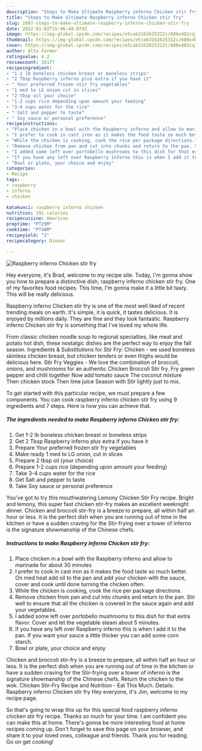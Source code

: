 ```yaml
---
description: "Steps to Make Ultimate Raspberry inferno Chicken stir fry"
title: "Steps to Make Ultimate Raspberry inferno Chicken stir fry"
slug: 2607-steps-to-make-ultimate-raspberry-inferno-chicken-stir-fry
date: 2022-01-02T15:46:44.074Z
image: https://img-global.cpcdn.com/recipes/e5cab3162625312c/680x482cq70/raspberry-inferno-chicken-stir-fry-recipe-main-photo.jpg
thumbnail: https://img-global.cpcdn.com/recipes/e5cab3162625312c/680x482cq70/raspberry-inferno-chicken-stir-fry-recipe-main-photo.jpg
cover: https://img-global.cpcdn.com/recipes/e5cab3162625312c/680x482cq70/raspberry-inferno-chicken-stir-fry-recipe-main-photo.jpg
author: Alta Farmer
ratingvalue: 4.2
reviewcount: 16177
recipeingredient:
- "1-2 lb boneless chicken breast or boneless strips"
- "2 Tbsp Raspberry inferno plus extra if you have it"
- " Your preferred frozen stir fry vegetables"
- "1 med to LG onion cut in slices"
- "2 tbsp oil your choice"
- "1-2 cups rice depending upon amount your feeding"
- "3-4 cups water for the rice"
- " Salt and pepper to taste"
- " Soy sauce or personal preference"
recipeinstructions:
- "Place chicken in a bowl with the Raspberry inferno and allow to marinade for about 30 minutes"
- "I prefer to cook in cast iron as it makes the food taste so much better. On med heat add oil to the pan and add your chicken with the sauce, cover and cook until done turning the chicken often."
- "While the chicken is cooking, cook the rice per package directions."
- "Remove chicken from pan and cut into chunks and return to the pan. Stir well to ensure that all the chicken is covered in the sauce again and add your vegetables."
- "I added some left over portobello mushrooms to this dish for that extra flavor. Cover and let the vegetable steam about 5 minutes."
- "If you have any left over Raspberry inferno this is when I add it to the pan. If you want your sauce a little thicker you can add some corn starch."
- "Bowl or plate, your choice and enjoy"
categories:
- Recipe
tags:
- raspberry
- inferno
- chicken

katakunci: raspberry inferno chicken 
nutrition: 291 calories
recipecuisine: American
preptime: "PT29M"
cooktime: "PT48M"
recipeyield: "2"
recipecategory: Dinner

---
```



![Raspberry inferno Chicken stir fry](https://img-global.cpcdn.com/recipes/e5cab3162625312c/680x482cq70/raspberry-inferno-chicken-stir-fry-recipe-main-photo.jpg)

Hey everyone, it's Brad, welcome to my recipe site. Today, I'm gonna show you how to prepare a distinctive dish, raspberry inferno chicken stir fry. One of my favorites food recipes. This time, I'm gonna make it a little bit tasty. This will be really delicious.

Raspberry inferno Chicken stir fry is one of the most well liked of recent trending meals on earth. It's simple, it is quick, it tastes delicious. It is enjoyed by millions daily. They are fine and they look fantastic. Raspberry inferno Chicken stir fry is something that I've loved my whole life.

From classic chicken noodle soup to regional specialties, like meat and potato hot dish, these nostalgic dishes are the perfect way to enjoy the fall season. Ingredients & Substitutions for Stir Fry: Chicken - we used boneless skinless chicken breast, but chicken tenders or even thighs would be delicious here. Stir Fry Veggies - We love the combination of broccoli, onions, and mushrooms for an authentic Chicken Broccoli Stir fry. Fry green pepper and chilli together Now add tomato sauce The coconut mixture Then chicken stock Then lime juice Season with Stir lightly just to mix.


To get started with this particular recipe, we must prepare a few components. You can cook raspberry inferno chicken stir fry using 9 ingredients and 7 steps. Here is how you can achieve that.

<!--inarticleads1-->

##### The ingredients needed to make Raspberry inferno Chicken stir fry:

1. Get 1-2 lb boneless chicken breast or boneless strips
1. Get 2 Tbsp Raspberry inferno plus extra if you have it
1. Prepare  Your preferred frozen stir fry vegetables
1. Make ready 1 med to LG onion, cut in slices
1. Prepare 2 tbsp oil (your choice)
1. Prepare 1-2 cups rice (depending upon amount your feeding)
1. Take 3-4 cups water for the rice
1. Get  Salt and pepper to taste
1. Take  Soy sauce or personal preference


You've got to try this mouthwatering Lemony Chicken Stir Fry recipe. Bright and lemony, this super fast chicken stir-fry makes an excellent weeknight dinner. Chicken and broccoli stir-fry is a breeze to prepare, all within half an hour or less. It is the perfect dish when you are running out of time in the kitchen or have a sudden craving for the Stir-frying over a tower of inferno is the signature showmanship of the Chinese chefs. 

<!--inarticleads2-->

##### Instructions to make Raspberry inferno Chicken stir fry:

1. Place chicken in a bowl with the Raspberry inferno and allow to marinade for about 30 minutes
1. I prefer to cook in cast iron as it makes the food taste so much better. On med heat add oil to the pan and add your chicken with the sauce, cover and cook until done turning the chicken often.
1. While the chicken is cooking, cook the rice per package directions.
1. Remove chicken from pan and cut into chunks and return to the pan. Stir well to ensure that all the chicken is covered in the sauce again and add your vegetables.
1. I added some left over portobello mushrooms to this dish for that extra flavor. Cover and let the vegetable steam about 5 minutes.
1. If you have any left over Raspberry inferno this is when I add it to the pan. If you want your sauce a little thicker you can add some corn starch.
1. Bowl or plate, your choice and enjoy


Chicken and broccoli stir-fry is a breeze to prepare, all within half an hour or less. It is the perfect dish when you are running out of time in the kitchen or have a sudden craving for the Stir-frying over a tower of inferno is the signature showmanship of the Chinese chefs. Return the chicken to the wok. Chicken Stir-Fry Recipe and Nutrition - Eat This Much. Details: Raspberry inferno Chicken stir fry Hey everyone, it's Jim, welcome to my recipe page. 

So that's going to wrap this up for this special food raspberry inferno chicken stir fry recipe. Thanks so much for your time. I am confident you can make this at home. There's gonna be more interesting food at home recipes coming up. Don't forget to save this page on your browser, and share it to your loved ones, colleague and friends. Thank you for reading. Go on get cooking!
